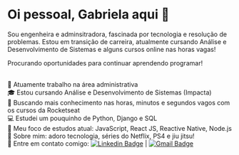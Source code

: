 # Oi pessoal, Gabriela aqui</a> <g-emoji class="g-emoji" alias="wave" fallback-src="https://github.githubassets.com/images/icons/emoji/unicode/1f44b.png">👋</g-emoji></h3>

Sou engenheira e adminsitradora, fascinada por tecnologia e resolução de problemas. Estou em transição de carreira, atualmente cursando Análise e Desenvolvimento de Sistemas e alguns cursos online nas horas vagas! 

Procurando oportunidades para continuar aprendendo programar! 

<br/>👷 Atuamente trabalho na área administrativa
<br/>🎓 Estou cursando Análise e Desenvolvimento de Sistemas (Impacta)
<br/>🚀 Buscando mais conhecimento nas horas, minutos e segundos vagos com os cursos da Rocketseat
<br/>💻 Estudei um pouquinho de Python, Django e SQL
<br/>💛 Meu foco de estudos atual: JavaScript, React JS, Reactive Native, Node.js
<br/>💬 Sobre mim: adoro tecnologia, séries do Netflix, PS4 e jiu jitsu!
<br/>📮 Entre em contato comigo: [![Linkedin Badge](https://img.shields.io/badge/-GabrielaPires-blue?style=flat-square&logo=Linkedin&logoColor=white&link=https://www.linkedin.com/in/gabipires/)](https://www.linkedin.com/in/gabipires/) 
| 
[![Gmail Badge](https://img.shields.io/badge/-gabrielatrindadepires@gmail.com-c14438?style=flat-square&logo=Gmail&logoColor=white&link=mailto:gabrielatrindadepires@gmail.com)](mailto:gabrielatrindadepires@gmail.com)


